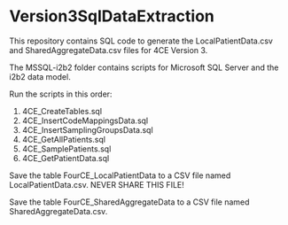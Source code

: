 # Version3SqlDataExtraction
This repository contains SQL code to generate the LocalPatientData.csv and SharedAggregateData.csv files for 4CE Version 3.

The MSSQL-i2b2 folder contains scripts for Microsoft SQL Server and the i2b2 data model.

Run the scripts in this order:
1) 4CE_CreateTables.sql
2) 4CE_InsertCodeMappingsData.sql
3) 4CE_InsertSamplingGroupsData.sql
4) 4CE_GetAllPatients.sql
5) 4CE_SamplePatients.sql
6) 4CE_GetPatientData.sql

Save the table FourCE_LocalPatientData to a CSV file named LocalPatientData.csv. NEVER SHARE THIS FILE!

Save the table FourCE_SharedAggregateData to a CSV file named SharedAggregateData.csv.
